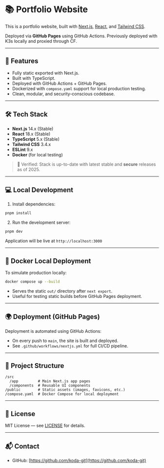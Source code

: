 # 📚 Portfolio Website

This is a portfolio website, built with [Next.js](https://nextjs.org/), [React](https://react.dev/), and [Tailwind CSS](https://tailwindcss.com/).

Deployed via **GitHub Pages** using GitHub Actions. Previously deployed with K3s locally and proxied through CF.

---

## 🚀 Features
- Fully static exported with Next.js.
- Built with TypeScript.
- Deployed with GitHub Actions + GitHub Pages.
- Dockerized with `compose.yaml` support for local production testing.
- Clean, modular, and security-conscious codebase.

---

## 🛠️ Tech Stack
- **Next.js** 14.x (Stable)
- **React** 18.x (Stable)
- **TypeScript** 5.x (Stable)
- **Tailwind CSS** 3.4.x
- **ESLint** 9.x
- **Docker** (for local testing)

> 🔹 Verified: Stack is up-to-date with latest stable and **secure** releases as of 2025.

---

## 💻 Local Development

1. Install dependencies:

```bash
pnpm install
```

2. Run the development server:

```bash
pnpm dev
```

Application will be live at `http://localhost:3000`

---

## 🐳 Docker Local Deployment

To simulate production locally:

```bash
docker compose up --build
```

- Serves the static `out/` directory after `next export`.
- Useful for testing static builds before GitHub Pages deployment.

---

## 🌍 Deployment (GitHub Pages)

Deployment is automated using GitHub Actions:
- On every push to `main`, the site is built and deployed.
- See `.github/workflows/nextjs.yml` for full CI/CD pipeline.

---

## 📂 Project Structure

```
/src
  /app         # Main Next.js app pages
  /components  # Reusable UI components
/public        # Static assets (images, favicons, etc.)
/compose.yaml  # Docker Compose for local deployment
```

---

## 📄 License

MIT License — see [LICENSE](./LICENSE) for details.

---

## 📬 Contact

- GitHub: [https://github.com/koda-git](https://github.com/koda-git)
